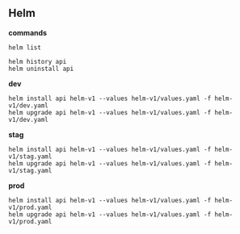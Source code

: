## Helm

**commands**

    helm list

    helm history api
    helm uninstall api

**dev**

    helm install api helm-v1 --values helm-v1/values.yaml -f helm-v1/dev.yaml
    helm upgrade api helm-v1 --values helm-v1/values.yaml -f helm-v1/dev.yaml

**stag**

    helm install api helm-v1 --values helm-v1/values.yaml -f helm-v1/stag.yaml
    helm upgrade api helm-v1 --values helm-v1/values.yaml -f helm-v1/stag.yaml

**prod**

    helm install api helm-v1 --values helm-v1/values.yaml -f helm-v1/prod.yaml
    helm upgrade api helm-v1 --values helm-v1/values.yaml -f helm-v1/prod.yaml
